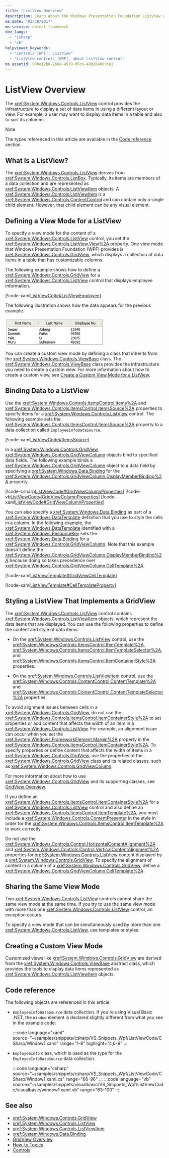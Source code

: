 ```yaml
---
title: "ListView Overview"
description: Learn about the Windows Presentation Foundation ListView control, which provides the infrastructure to display data items in different layouts or views.
ms.date: "03/30/2017"
ms.service: dotnet-framework
dev_langs: 
  - "csharp"
  - "vb"
helpviewer_keywords: 
  - "controls [WPF], ListView"
  - "ListView controls [WPF], about ListView control"
ms.assetid: 989e12b0-260e-4570-95c6-489284003ce2
---
```

# ListView Overview

The <xref:System.Windows.Controls.ListView> control provides the infrastructure to display a set of data items in using a different layout or view. For example, a user may want to display data items in a table and also to sort its columns.  

> [!NOTE]
> The types referenced in this article are available in the [Code reference](#code-reference) section.

<a name="WhatisaListView"></a>

## What Is a ListView?  

The <xref:System.Windows.Controls.ListView> derives from <xref:System.Windows.Controls.ListBox>. Typically, its items are members of a data collection and are represented as <xref:System.Windows.Controls.ListViewItem> objects. A <xref:System.Windows.Controls.ListViewItem> is a <xref:System.Windows.Controls.ContentControl> and can contain only a single child element. However, that child element can be any visual element.  
  
<a name="DefiningaListViewView"></a>

## Defining a View Mode for a ListView  

To specify a view mode for the content of a <xref:System.Windows.Controls.ListView> control, you set the <xref:System.Windows.Controls.ListView.View%2A> property. One view mode that Windows Presentation Foundation (WPF) provides is <xref:System.Windows.Controls.GridView>, which displays a collection of data items in a table that has customizable columns.  
  
The following example shows how to define a <xref:System.Windows.Controls.GridView> for a <xref:System.Windows.Controls.ListView> control that displays employee information.  
  
[!code-xaml[ListViewCode#ListViewEmployee](~/samples/snippets/csharp/VS_Snippets_Wpf/ListViewCode/CSharp/Window1.xaml#listviewemployee)]  
  
The following illustration shows how the data appears for the previous example.  
  
![Screenshot that shows a ListView with GridView output.](./media/gridview-overview/listview-gridview-output.jpg)  
  
You can create a custom view mode by defining a class that inherits from the <xref:System.Windows.Controls.ViewBase> class. The <xref:System.Windows.Controls.ViewBase> class provides the infrastructure you need to create a custom view. For more information about how to create a custom view, see [Create a Custom View Mode for a ListView](how-to-create-a-custom-view-mode-for-a-listview.md).  
  
<a name="BindingDatatoaListView"></a>

## Binding Data to a ListView  

Use the <xref:System.Windows.Controls.ItemsControl.Items%2A> and <xref:System.Windows.Controls.ItemsControl.ItemsSource%2A> properties to specify items for a <xref:System.Windows.Controls.ListView> control. The following example sets the <xref:System.Windows.Controls.ItemsControl.ItemsSource%2A> property to a data collection called `EmployeeInfoDataSource`.  
  
[!code-xaml[ListViewCode#ItemsSource](~/samples/snippets/csharp/VS_Snippets_Wpf/ListViewCode/CSharp/Window1.xaml#itemssource)]  
  
In a <xref:System.Windows.Controls.GridView>, <xref:System.Windows.Controls.GridViewColumn> objects bind to specified data fields. The following example binds a <xref:System.Windows.Controls.GridViewColumn> object to a data field by specifying a <xref:System.Windows.Data.Binding> for the <xref:System.Windows.Controls.GridViewColumn.DisplayMemberBinding%2A> property.  
  
[!code-csharp[ListViewCode#GridViewColumnProperties](~/samples/snippets/csharp/VS_Snippets_Wpf/ListViewCode/CSharp/Window1.xaml.cs#gridviewcolumnproperties)]
[!code-vb[ListViewCode#GridViewColumnProperties](~/samples/snippets/visualbasic/VS_Snippets_Wpf/ListViewCode/visualbasic/window1.xaml.vb#gridviewcolumnproperties)]
[!code-xaml[ListViewCode#GridViewColumnProperties](~/samples/snippets/csharp/VS_Snippets_Wpf/ListViewCode/CSharp/Window1.xaml#gridviewcolumnproperties)]  
  
You can also specify a <xref:System.Windows.Data.Binding> as part of a <xref:System.Windows.DataTemplate> definition that you use to style the cells in a column. In the following example, the <xref:System.Windows.DataTemplate> identified with a <xref:System.Windows.ResourceKey> sets the <xref:System.Windows.Data.Binding> for a <xref:System.Windows.Controls.GridViewColumn>. Note that this example doesn't define the <xref:System.Windows.Controls.GridViewColumn.DisplayMemberBinding%2A> because doing so takes precedence over <xref:System.Windows.Controls.GridViewColumn.CellTemplate%2A>.
  
[!code-xaml[ListViewTemplate#GridViewCellTemplate](~/samples/snippets/csharp/VS_Snippets_Wpf/ListViewTemplate/CS/window1.xaml#gridviewcelltemplate)]  
  
[!code-xaml[ListViewTemplate#CellTemplateProperty](~/samples/snippets/csharp/VS_Snippets_Wpf/ListViewTemplate/CS/window1.xaml#celltemplateproperty)]  
  
<a name="StylingaListView"></a>

## Styling a ListView That Implements a GridView  

The <xref:System.Windows.Controls.ListView> control contains <xref:System.Windows.Controls.ListViewItem> objects, which represent the data items that are displayed. You can use the following properties to define the content and style of data items:  
  
- On the <xref:System.Windows.Controls.ListView> control, use the <xref:System.Windows.Controls.ItemsControl.ItemTemplate%2A>, <xref:System.Windows.Controls.ItemsControl.ItemTemplateSelector%2A>, and <xref:System.Windows.Controls.ItemsControl.ItemContainerStyle%2A> properties.  
  
- On the <xref:System.Windows.Controls.ListViewItem> control, use the <xref:System.Windows.Controls.ContentControl.ContentTemplate%2A> and <xref:System.Windows.Controls.ContentControl.ContentTemplateSelector%2A> properties.  
  
To avoid alignment issues between cells in a <xref:System.Windows.Controls.GridView>, do not use the <xref:System.Windows.Controls.ItemsControl.ItemContainerStyle%2A> to set properties or add content that affects the width of an item in a <xref:System.Windows.Controls.ListView>. For example, an alignment issue can occur when you set the <xref:System.Windows.FrameworkElement.Margin%2A> property in the <xref:System.Windows.Controls.ItemsControl.ItemContainerStyle%2A>. To specify properties or define content that affects the width of items in a <xref:System.Windows.Controls.GridView>, use the properties of the <xref:System.Windows.Controls.GridView> class and its related classes, such as <xref:System.Windows.Controls.GridViewColumn>.  
  
For more information about how to use <xref:System.Windows.Controls.GridView> and its supporting classes, see [GridView Overview](gridview-overview.md).  
  
If you define an <xref:System.Windows.Controls.ItemsControl.ItemContainerStyle%2A> for a <xref:System.Windows.Controls.ListView> control and also define an <xref:System.Windows.Controls.ItemsControl.ItemTemplate%2A>, you must include a <xref:System.Windows.Controls.ContentPresenter> in the style in order for the <xref:System.Windows.Controls.ItemsControl.ItemTemplate%2A> to work correctly.  
  
Do not use the <xref:System.Windows.Controls.Control.HorizontalContentAlignment%2A> and <xref:System.Windows.Controls.Control.VerticalContentAlignment%2A> properties for <xref:System.Windows.Controls.ListView> content displayed by a <xref:System.Windows.Controls.GridView>. To specify the alignment of content in a column of a <xref:System.Windows.Controls.GridView>, define a <xref:System.Windows.Controls.GridViewColumn.CellTemplate%2A>.  
  
<a name="UsingtheSameViewMoreThanOnce"></a>

## Sharing the Same View Mode  

Two <xref:System.Windows.Controls.ListView> controls cannot share the same view mode at the same time. If you try to use the same view mode with more than one <xref:System.Windows.Controls.ListView> control, an exception occurs.  
  
To specify a view mode that can be simultaneously used by more than one <xref:System.Windows.Controls.ListView>, use templates or styles.
  
<a name="CreatingaCustomView"></a>

## Creating a Custom View Mode  

Customized views like <xref:System.Windows.Controls.GridView> are derived from the <xref:System.Windows.Controls.ViewBase> abstract class, which provides the tools to display data items represented as <xref:System.Windows.Controls.ListViewItem> objects.

## Code reference

The following objects are referenced in this article:

- `EmployeeInfoDataSource` data collection. If you're using Visual Basic .NET, the `Window` element is declared slightly different from what you see in the example code:

  :::code language="xaml" source="~/samples/snippets/csharp/VS_Snippets_Wpf/ListViewCode/CSharp/Window1.xaml" range="1-8" highlight="4,6-8" :::

- `EmployeeInfo` class, which is used as the type for the `EmployeeInfoDataSource` data collection.

  :::code language="csharp" source="~/samples/snippets/csharp/VS_Snippets_Wpf/ListViewCode/CSharp/Window1.xaml.cs" range="66-96" :::
  :::code language="vb" source="~/samples/snippets/visualbasic/VS_Snippets_Wpf/ListViewCode/visualbasic/window1.xaml.vb" range="63-100" :::

## See also

- <xref:System.Windows.Controls.GridView>
- <xref:System.Windows.Controls.ListView>
- <xref:System.Windows.Controls.ListViewItem>
- <xref:System.Windows.Data.Binding>
- [GridView Overview](gridview-overview.md)
- [How-to Topics](listview-how-to-topics.md)
- [Controls](../advanced/optimizing-performance-controls.md)
